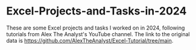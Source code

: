 # Excel-Projects-and-Tasks-in-2024

These are some Excel projects and tasks I worked on in 2024, following tutorials from Alex The Analyst's YouTube channel. The link to the original data is https://github.com/AlexTheAnalyst/Excel-Tutorial/tree/main.

